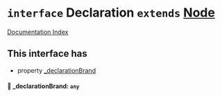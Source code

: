 # `interface` Declaration `extends` [Node](../private.interface.Node/README.md)

[Documentation Index](../README.md)

## This interface has

- property [\_declarationBrand](#-declarationbrand-any)


#### 📄 \_declarationBrand: `any`



